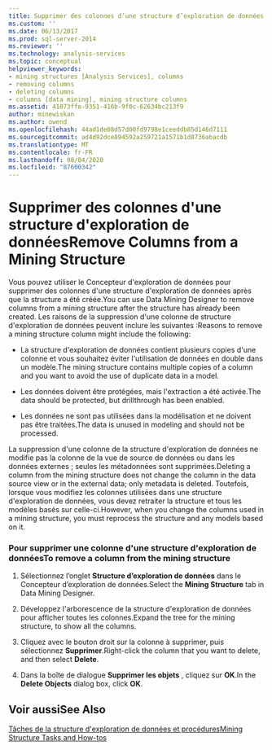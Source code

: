 ```yaml
---
title: Supprimer des colonnes d’une structure d’exploration de données | Microsoft Docs
ms.custom: ''
ms.date: 06/13/2017
ms.prod: sql-server-2014
ms.reviewer: ''
ms.technology: analysis-services
ms.topic: conceptual
helpviewer_keywords:
- mining structures [Analysis Services], columns
- removing columns
- deleting columns
- columns [data mining], mining structure columns
ms.assetid: 41073ffe-9351-416b-9f0c-62634bc213f9
author: minewiskan
ms.author: owend
ms.openlocfilehash: 44ad1de08d57d00fd9798e1ceeddb85d146d7111
ms.sourcegitcommit: ad4d92dce894592a259721a1571b1d8736abacdb
ms.translationtype: MT
ms.contentlocale: fr-FR
ms.lasthandoff: 08/04/2020
ms.locfileid: "87600342"
---
```

# <a name="remove-columns-from-a-mining-structure"></a><span data-ttu-id="8d9f7-102">Supprimer des colonnes d'une structure d'exploration de données</span><span class="sxs-lookup"><span data-stu-id="8d9f7-102">Remove Columns from a Mining Structure</span></span>
  <span data-ttu-id="8d9f7-103">Vous pouvez utiliser le Concepteur d'exploration de données pour supprimer des colonnes d'une structure d'exploration de données après que la structure a été créée.</span><span class="sxs-lookup"><span data-stu-id="8d9f7-103">You can use Data Mining Designer to remove columns from a mining structure after the structure has already been created.</span></span> <span data-ttu-id="8d9f7-104">Les raisons de la suppression d'une colonne de structure d'exploration de données peuvent inclure les suivantes :</span><span class="sxs-lookup"><span data-stu-id="8d9f7-104">Reasons to remove a mining structure column might include the following:</span></span>  
  
-   <span data-ttu-id="8d9f7-105">La structure d'exploration de données contient plusieurs copies d'une colonne et vous souhaitez éviter l'utilisation de données en double dans un modèle.</span><span class="sxs-lookup"><span data-stu-id="8d9f7-105">The mining structure contains multiple copies of a column and you want to avoid the use of duplicate data in a model.</span></span>  
  
-   <span data-ttu-id="8d9f7-106">Les données doivent être protégées, mais l'extraction a été activée.</span><span class="sxs-lookup"><span data-stu-id="8d9f7-106">The data should be protected, but drillthrough has been enabled.</span></span>  
  
-   <span data-ttu-id="8d9f7-107">Les données ne sont pas utilisées dans la modélisation et ne doivent pas être traitées.</span><span class="sxs-lookup"><span data-stu-id="8d9f7-107">The data is unused in modeling and should not be processed.</span></span>  
  
 <span data-ttu-id="8d9f7-108">La suppression d'une colonne de la structure d'exploration de données ne modifie pas la colonne de la vue de source de données ou dans les données externes ; seules les métadonnées sont supprimées.</span><span class="sxs-lookup"><span data-stu-id="8d9f7-108">Deleting a column from the mining structure does not change the column in the data source view or in the external data; only metadata is deleted.</span></span> <span data-ttu-id="8d9f7-109">Toutefois, lorsque vous modifiez les colonnes utilisées dans une structure d'exploration de données, vous devez retraiter la structure et tous les modèles basés sur celle-ci.</span><span class="sxs-lookup"><span data-stu-id="8d9f7-109">However, when you change the columns used in a mining structure, you must reprocess the structure and any models based on it.</span></span>  
  
### <a name="to-remove-a-column-from-the-mining-structure"></a><span data-ttu-id="8d9f7-110">Pour supprimer une colonne d'une structure d'exploration de données</span><span class="sxs-lookup"><span data-stu-id="8d9f7-110">To remove a column from the mining structure</span></span>  
  
1.  <span data-ttu-id="8d9f7-111">Sélectionnez l’onglet **Structure d’exploration de données** dans le Concepteur d’exploration de données.</span><span class="sxs-lookup"><span data-stu-id="8d9f7-111">Select the **Mining Structure** tab in Data Mining Designer.</span></span>  
  
2.  <span data-ttu-id="8d9f7-112">Développez l'arborescence de la structure d'exploration de données pour afficher toutes les colonnes.</span><span class="sxs-lookup"><span data-stu-id="8d9f7-112">Expand the tree for the mining structure, to show all the columns.</span></span>  
  
3.  <span data-ttu-id="8d9f7-113">Cliquez avec le bouton droit sur la colonne à supprimer, puis sélectionnez **Supprimer**.</span><span class="sxs-lookup"><span data-stu-id="8d9f7-113">Right-click the column that you want to delete, and then select **Delete**.</span></span>  
  
4.  <span data-ttu-id="8d9f7-114">Dans la boîte de dialogue **Supprimer les objets** , cliquez sur **OK**.</span><span class="sxs-lookup"><span data-stu-id="8d9f7-114">In the **Delete Objects** dialog box, click **OK**.</span></span>  
  
## <a name="see-also"></a><span data-ttu-id="8d9f7-115">Voir aussi</span><span class="sxs-lookup"><span data-stu-id="8d9f7-115">See Also</span></span>  
 [<span data-ttu-id="8d9f7-116">Tâches de la structure d'exploration de données et procédures</span><span class="sxs-lookup"><span data-stu-id="8d9f7-116">Mining Structure Tasks and How-tos</span></span>](mining-structure-tasks-and-how-tos.md)  
  
  
